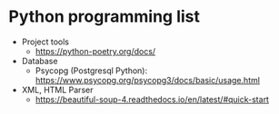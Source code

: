 # Python programming list

- Project tools
  - https://python-poetry.org/docs/
- Database
  - Psycopg (Postgresql Python): https://www.psycopg.org/psycopg3/docs/basic/usage.html
- XML, HTML Parser
  - https://beautiful-soup-4.readthedocs.io/en/latest/#quick-start